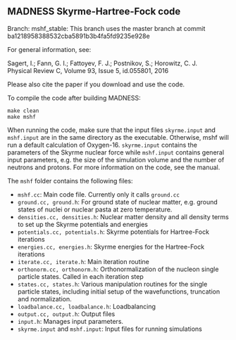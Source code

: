 MADNESS Skyrme-Hartree-Fock code
--------------------------------

Branch: mshf\_stable: This branch uses the master branch at commit ba1218958388532cba5891b3b4fa5fd9235e928e


For general information, see:

Sagert, I.; Fann, G. I.; Fattoyev, F. J.; Postnikov, S.; Horowitz, C. J.</br>
Physical Review C, Volume 93, Issue 5, id.055801, 2016

Please also cite the paper if you download and use the code. 


To compile the code after building MADNESS:
```
make clean
make mshf
```

When running the code, make sure that the input files ```skyrme.input``` and ```mshf.input``` are in the same directory as the executable. Otherwise, mshf will run a default calculation of Oxygen-16. ```skyrme.input``` contains the parameters of the Skyrme nuclear force while ```mshf.input``` contains general input parameters, e.g. the size of the simulation volume and the number of neutrons and protons. For more information on the code, see the manual. 


The ```mshf``` folder contains the following files: 

- ```mshf.cc```: Main code file. Currently only it calls ```ground.cc``` 
- ```ground.cc, ground.h```: For ground state of nuclear matter, e.g. ground states of nuclei or nuclear pasta at zero temperature. 
- ```densities.cc, densities.h```: Nuclear matter density and all density terms to set up the Skyrme potentials and energies
- ```potentials.cc, potentials.h```: Skyrme potentials for Hartree-Fock iterations
- ```energies.cc, energies.h```: Skyrme energies for the Hartree-Fock iterations
- ```iterate.cc, iterate.h```: Main iteration routine
- ```orthonorm.cc, orthonorm.h```: Orthonormalization of the nucleon single particle states. Called in each iteration step
- ```states.cc, states.h```: Various manipulation routines for the single particle states, including initial setup of the wavefunctions, truncation and normalization. 
- ```loadbalance.cc, loadbalance.h```: Loadbalancing
- ```output.cc, output.h```: Output files
- ```input.h```: Manages input parameters. 
- ```skyrme.input``` and ```mshf.input```: Input files for running simulations

